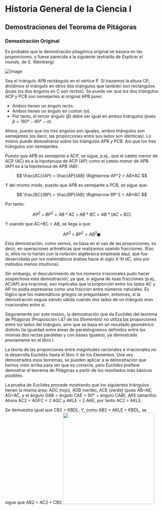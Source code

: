 # Historia General de la Ciencia I
## Demostraciones del Teorema de Pitágoras
### Demostración Original

Es probable que la demostración pitagórica original se basara en las proporciones, y fuese parecida a la siguiente (extraída de _Explicar el mundo_, de S. Weinberg):

![image](https://github.com/edugrinan/philosophy/assets/118669606/d94e1ad2-f7d0-4d4f-94ea-4460bec1efc6)

Sea el triángulo APB rectángulo en el vértice P. Si trazamos la altura CP, dividimos el triángulo en otros dos triángulos que también son rectángulos (pues los dos ángulos en C son rectos). Se puede ver que los dos triángulos ACP y PCB son semejantes al original APB pues:
* Ambos tienen un ángulo recto.
* Ambos tienen un ángulo en común ($\alpha$).
* Por tanto, el tercer ángulo ($\beta$) debe ser igual en ambos triángulos (pues $\beta = 180° - 90° - \alpha$). 

Ahora, puesto que los tres ángulos son iguales, ambos triángulos son semejantes (es decir, las proporciones entre sus lados son idénticas). Lo mismo puede demostrarse sobre los triángulos APB y PCB. Así que los tres triángulos son semejantes.

Puesto que APB es semejante a ACP, se sigue, p.ej., que el cateto menor de ACP (AC) es a la hipotenusa de ACP (AP) como el cateto menor de APB (AP) es a la hipotenusa de APB (AB):

$$
\frac{AC}{AP} = \frac{AP}{AB} \Rightarrow AP^2 = AB*AC
$$

Y del mismo modo, puesto que APB es semejante a PCB, se sigue que:

$$
\frac{BC}{BP} = \frac{BP}{AB} \Rightarrow BP^2 = AB*BC
$$

Por tanto:

$$
AP^2 + BP^2 = AB * AC + AB * BC = AB * (AC + BC)
$$

Y usando que AC+BC = AB, se llega a que:

$$
AP^2 + BP^2 = AB^2 \blacksquare
$$

Esta demostración, como vemos, se basa en el uso de las proporciones, es decir, en operaciones aritméticas que realizamos usando fracciones. (Eso sí, ellos no lo harían con la notación algebraica empleada aquí, que fue desarrollada por los matemáticos árabes hacia el siglo X-XI dC, sino por métodos menos intuitivos).

Sin embargo, el descubrimiento de los números irracionales pudo hacer sospechosa esta demostración, ya que, si alguna de esas fracciones (p.ej., AC/AP) era irracional, eso implicaba que la proporción entre los lados AC y AP no podía expresarse como una fracción entre números naturales. Es lógico que los matemáticos griegos se preguntasen, entonces, si la demostración seguía siendo válida cuando dos lados de un triángulo eran irracionales entre sí.

Seguramente por este motivo, la demostración que da Euclides del teorema de Pitágoras (Proposición I.47 de los _Elementos_) no utiliza las proporciones entre los lados del triángulo, sino que se basa en un resultado geométrico distinto (la igualdad entre áreas de paralelogramos definidos entre las mismas dos rectas paralelas y con bases iguales), ya demostrado previamente en el libro I.

La teoría de las proporciones entre magnitudes racionales e irracionales no la desarrolla Euclides hasta el libro V de los Elementos. Una vez demostrados esos teoremas, se pueden aplicar a la demostración que hemos visto arriba para ver que es correcta, pero Euclides prefiere demostrar el teorema de Pitágoras a partir de los resultados más básicos posibles.

La prueba de Euclides procede mostrando que los siguientes triángulos tienen la misma área: AGC (rojo), AGB (verde), ACE (verde) (pues AB=AE; AG=AC, y el ángulo GAB = ángulo CAE = 90° + ángulo CAB), AKE (amarillo). Ahora AC2 = AGFC = 2 AGC y AKLE = 2 AKE, por tanto AC2 = AKLE.

Se demuestra igual que CB2 = KBDL. Y, como AB2 = AKLE + KBDL, se sigue que AB2 = AC2 + CB2
<img src="https://github.com/edugrinan/philosophy/assets/118669606/031acc54-dd74-4453-9bf6-57ce88e30f43" width="300">
